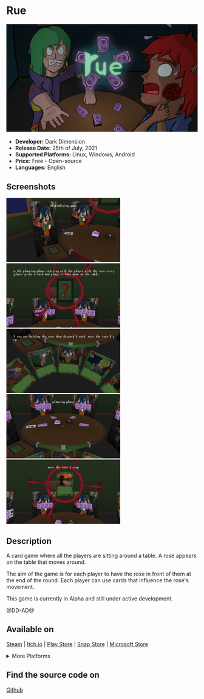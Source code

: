 # Rue

![Rue cover](/images/games/rue/cover.png "Rue cover")

* **Developer:** Dark Dimension
* **Release Date:** 25th of July, 2021
* **Supported Platforms:** Linux, Windows, Android
* **Price:** Free - Open-source
* **Languages:** English

## Screenshots

![Rue screenshot 1](/images/games/rue/screenshot_1.png "Screenshot 1")
![Rue screenshot 2](/images/games/rue/screenshot_2.png "Screenshot 2")
![Rue screenshot 3](/images/games/rue/screenshot_3.png "Screenshot 3")
![Rue screenshot 4](/images/games/rue/screenshot_4.png "Screenshot 4")
![Rue screenshot 5](/images/games/rue/screenshot_5.png "Screenshot 5")

## Description

A card game where all the players are sitting around a table. A rose appears on the table that moves around.

The aim of the game is for each player to have the rose in front of them at
the end of the round. Each player can use cards that influence the
rose's movement.

This game is currently in Alpha and still under active development.

@DD-AD@

## Available on

<a class="button" href="https://store.steampowered.com/app/1707310">Steam</a> |
<a class="button" href="https://darkdimension.itch.io/rue">Itch.io</a> |
<a class="button" href="https://play.google.com/store/apps/details?id=org.darkdimension.rue">Play Store</a> |
<a class="button" href="https://snapcraft.io/darkdimension-rue">Snap Store</a> |
<a class="button" href="https://www.microsoft.com/en-gb/p/rue-card-game/9nn5mtm0vbkc">Microsoft Store</a>

<details>
<summary>More Platforms</summary>
<a class="button" href="https://gamejolt.com/games/rue/632453">GameJolt</a> |
<a class="button" href="https://aur.archlinux.org/packages/rue/">Arch Linux AUR</a>
</details>

## Find the source code on

<a class="button" href="https://github.com/tomtsagk/rue">Github</a>
